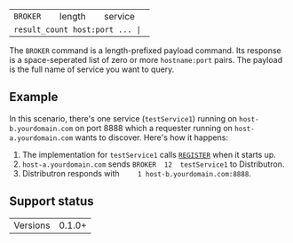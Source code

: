 <table>
<tr><td><code>BROKER</code></td><td>length</td><td>service</td></tr>
<tr><td colspan='3'><code>result_count host:port ... | <null></code></td></tr>
</table>

The `BROKER` command is a length-prefixed payload command. Its response is a space-seperated list of zero or more `hostname:port` pairs. The payload is the full name of service you want to query.

## Example
In this scenario, there's one service (`testService1`) running on `host-b.yourdomain.com` on port 8888 which a requester running on `host-a.yourdomain.com` wants to discover. Here's how it happens:

1. The implementation for `testService1` calls [`REGISTER`](cmd-REGISTER.md) when it starts up.
1. `host-a.yourdomain.com` sends `BROKER  12  testService1` to Distributron.
1. Distributron responds with `    1 host-b.yourdomain.com:8888`.

## Support status
<table>
<tr><td>Versions</td><td>0.1.0+</td></tr>
</table>
